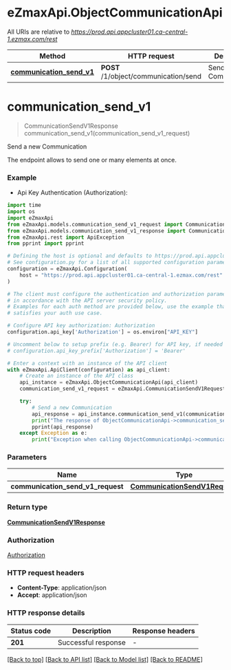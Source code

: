 # eZmaxApi.ObjectCommunicationApi

All URIs are relative to *https://prod.api.appcluster01.ca-central-1.ezmax.com/rest*

Method | HTTP request | Description
------------- | ------------- | -------------
[**communication_send_v1**](ObjectCommunicationApi.md#communication_send_v1) | **POST** /1/object/communication/send | Send a new Communication


# **communication_send_v1**
> CommunicationSendV1Response communication_send_v1(communication_send_v1_request)

Send a new Communication

The endpoint allows to send one or many elements at once.

### Example

* Api Key Authentication (Authorization):

```python
import time
import os
import eZmaxApi
from eZmaxApi.models.communication_send_v1_request import CommunicationSendV1Request
from eZmaxApi.models.communication_send_v1_response import CommunicationSendV1Response
from eZmaxApi.rest import ApiException
from pprint import pprint

# Defining the host is optional and defaults to https://prod.api.appcluster01.ca-central-1.ezmax.com/rest
# See configuration.py for a list of all supported configuration parameters.
configuration = eZmaxApi.Configuration(
    host = "https://prod.api.appcluster01.ca-central-1.ezmax.com/rest"
)

# The client must configure the authentication and authorization parameters
# in accordance with the API server security policy.
# Examples for each auth method are provided below, use the example that
# satisfies your auth use case.

# Configure API key authorization: Authorization
configuration.api_key['Authorization'] = os.environ["API_KEY"]

# Uncomment below to setup prefix (e.g. Bearer) for API key, if needed
# configuration.api_key_prefix['Authorization'] = 'Bearer'

# Enter a context with an instance of the API client
with eZmaxApi.ApiClient(configuration) as api_client:
    # Create an instance of the API class
    api_instance = eZmaxApi.ObjectCommunicationApi(api_client)
    communication_send_v1_request = eZmaxApi.CommunicationSendV1Request() # CommunicationSendV1Request | 

    try:
        # Send a new Communication
        api_response = api_instance.communication_send_v1(communication_send_v1_request)
        print("The response of ObjectCommunicationApi->communication_send_v1:\n")
        pprint(api_response)
    except Exception as e:
        print("Exception when calling ObjectCommunicationApi->communication_send_v1: %s\n" % e)
```



### Parameters


Name | Type | Description  | Notes
------------- | ------------- | ------------- | -------------
 **communication_send_v1_request** | [**CommunicationSendV1Request**](CommunicationSendV1Request.md)|  | 

### Return type

[**CommunicationSendV1Response**](CommunicationSendV1Response.md)

### Authorization

[Authorization](../README.md#Authorization)

### HTTP request headers

 - **Content-Type**: application/json
 - **Accept**: application/json

### HTTP response details

| Status code | Description | Response headers |
|-------------|-------------|------------------|
**201** | Successful response |  -  |

[[Back to top]](#) [[Back to API list]](../README.md#documentation-for-api-endpoints) [[Back to Model list]](../README.md#documentation-for-models) [[Back to README]](../README.md)

